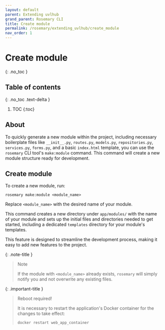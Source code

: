 ```yaml
---
layout: default
parent: Extending uvlhub
grand_parent: Rosemary CLI
title: Create module
permalink: /rosemary/extending_uvlhub/create_module
nav_order: 1
---
```


# Create module
{: .no_toc }

## Table of contents
{: .no_toc .text-delta }

1. TOC
{:toc}

## About

To quickly generate a new module within the project, including necessary boilerplate files 
like `__init__.py`, `routes.py`, `models.py`, `repositories.py`, `services.py`, `forms.py`,
and a basic `index.html` template, you can use the `rosemary` CLI tool's `make:module` 
command. This command will create a new module structure ready for development.

## Create module

To create a new module, run:

```
rosemary make:module <module_name>
```

Replace `<module_name>` with the desired name of your module.

This command creates a new directory under `app/modules/` with the name of your module and sets up the initial files and directories needed to get started, including a dedicated `templates` directory for your module's templates.

This feature is designed to streamline the development process, making it easy to add new features to the project.

{: .note-title }
> Note
>
> If the module with `<module_name>` already exists, `rosemary` will simply notify you and not overwrite any existing files.

{: .important-title }
> Reboot required!
> 
> It is necessary to restart the application's Docker container for the changes to take effect:
>
> ```
> docker restart web_app_container
> ```
